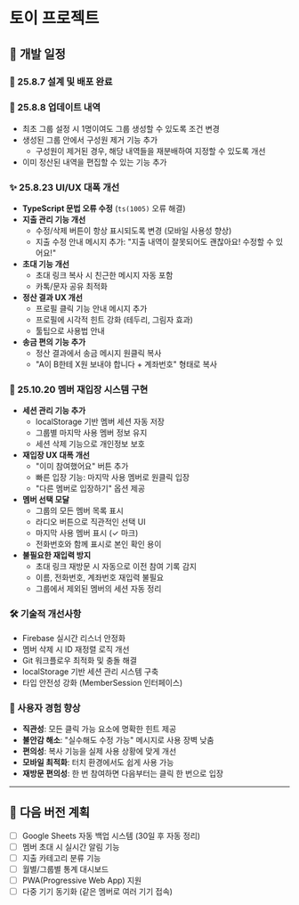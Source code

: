 # 토이 프로젝트

## 📅 개발 일정

### 🚀 25.8.7 설계 및 배포 완료

### 🔄 25.8.8 업데이트 내역
- 최초 그룹 설정 시 1명이여도 그룹 생성할 수 있도록 조건 변경
- 생성된 그룹 안에서 구성원 제거 기능 추가
  - 구성원이 제거된 경우, 해당 내역들을 재분배하여 지정할 수 있도록 개선
- 이미 정산된 내역을 편집할 수 있는 기능 추가

### ✨ 25.8.23 UI/UX 대폭 개선
- **TypeScript 문법 오류 수정** (`ts(1005)` 오류 해결)
- **지출 관리 기능 개선**
  - 수정/삭제 버튼이 항상 표시되도록 변경 (모바일 사용성 향상)
  - 지출 수정 안내 메시지 추가: "지출 내역이 잘못되어도 괜찮아요! 수정할 수 있어요!"
- **초대 기능 개선**
  - 초대 링크 복사 시 친근한 메시지 자동 포함
  - 카톡/문자 공유 최적화
- **정산 결과 UX 개선**
  - 프로필 클릭 기능 안내 메시지 추가
  - 프로필에 시각적 힌트 강화 (테두리, 그림자 효과)
  - 툴팁으로 사용법 안내
- **송금 편의 기능 추가**
  - 정산 결과에서 송금 메시지 원클릭 복사
  - "A이 B한테 X원 보내야 합니다 + 계좌번호" 형태로 복사

### 🎉 25.10.20 멤버 재입장 시스템 구현
- **세션 관리 기능 추가**
  - localStorage 기반 멤버 세션 자동 저장
  - 그룹별 마지막 사용 멤버 정보 유지
  - 세션 삭제 기능으로 개인정보 보호
- **재입장 UX 대폭 개선**
  - "이미 참여했어요" 버튼 추가
  - 빠른 입장 기능: 마지막 사용 멤버로 원클릭 입장
  - "다른 멤버로 입장하기" 옵션 제공
- **멤버 선택 모달**
  - 그룹의 모든 멤버 목록 표시
  - 라디오 버튼으로 직관적인 선택 UI
  - 마지막 사용 멤버 표시 (✓ 마크)
  - 전화번호와 함께 표시로 본인 확인 용이
- **불필요한 재입력 방지**
  - 초대 링크 재방문 시 자동으로 이전 참여 기록 감지
  - 이름, 전화번호, 계좌번호 재입력 불필요
  - 그룹에서 제외된 멤버의 세션 자동 정리

### 🛠️ 기술적 개선사항
- Firebase 실시간 리스너 안정화
- 멤버 삭제 시 ID 재정렬 로직 개선
- Git 워크플로우 최적화 및 충돌 해결
- localStorage 기반 세션 관리 시스템 구축
- 타입 안전성 강화 (MemberSession 인터페이스)

### 📱 사용자 경험 향상
- **직관성**: 모든 클릭 가능 요소에 명확한 힌트 제공
- **불안감 해소**: "실수해도 수정 가능" 메시지로 사용 장벽 낮춤
- **편의성**: 복사 기능을 실제 사용 상황에 맞게 개선
- **모바일 최적화**: 터치 환경에서도 쉽게 사용 가능
- **재방문 편의성**: 한 번 참여하면 다음부터는 클릭 한 번으로 입장

---

## 🎯 다음 버전 계획
- [ ] Google Sheets 자동 백업 시스템 (30일 후 자동 정리)
- [ ] 멤버 초대 시 실시간 알림 기능
- [ ] 지출 카테고리 분류 기능
- [ ] 월별/그룹별 통계 대시보드
- [ ] PWA(Progressive Web App) 지원
- [ ] 다중 기기 동기화 (같은 멤버로 여러 기기 접속)